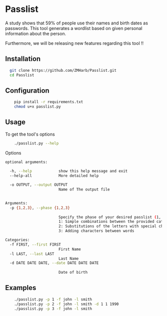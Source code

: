 
# Passlist

A study shows that 59% of people use their names and birth dates as passwords. 
This tool generates a wordlist based on given personal information about the person.

Furthermore, we will be releasing new features regarding this tool !!

## Installation

```bash
  git clone https://github.com/ZMHarb/Passlist.git
  cd Passlist
```
    
## Configuration

```bash
    pip install -r requirements.txt
    chmod u+x passlist.py
```


## Usage

To get the tool's options
```bash
    ./passlist.py --help
```

Options

```bash
optional arguments:

  -h, --help            show this help message and exit
  --help-all            More detailed help
                        
  -o OUTPUT, --output OUTPUT
                        Name of The output file
                        

Arguments:
  -p {1,2,3}, --phase {1,2,3}
                        
                        Specify the phase of your desired passlist (1, 2, 3),         
                        1: Simple combinations between the provided categories        
                        2: Substitutions of the letters with special characters        
                        3: Adding characters between words

Categories:
  -f FIRST, --first FIRST
                        First Name
  -l LAST, --last LAST  
                        Last Name
  -d DATE DATE DATE, --date DATE DATE DATE
                        
                        Date of birth

```

## Examples

```bash
    ./passlist.py -p 1 -f john -l smith
    ./passlist.py -p 2 -f john -l smith -d 1 1 1990
    ./passlist.py -p 3 -f john -l smith
```
